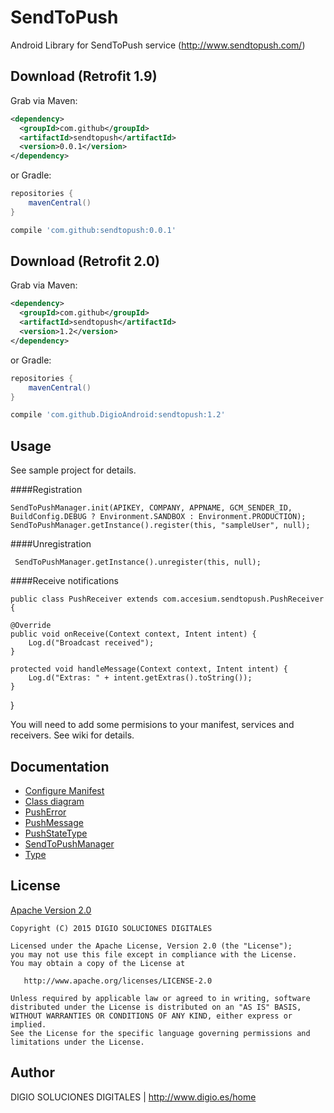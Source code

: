 # SendToPush

Android Library for SendToPush service (http://www.sendtopush.com/)

## Download (Retrofit 1.9)

Grab via Maven:
```xml
<dependency>
  <groupId>com.github</groupId>
  <artifactId>sendtopush</artifactId>
  <version>0.0.1</version>
</dependency>
```
or Gradle:
```groovy
repositories {
    mavenCentral()
}

compile 'com.github:sendtopush:0.0.1'
```

## Download (Retrofit 2.0)

Grab via Maven:
```xml
<dependency>
  <groupId>com.github</groupId>
  <artifactId>sendtopush</artifactId>
  <version>1.2</version>
</dependency>
```
or Gradle:
```groovy
repositories {
    mavenCentral()
}

compile 'com.github.DigioAndroid:sendtopush:1.2'
```

## Usage

See sample project for details.

####Registration

    SendToPushManager.init(APIKEY, COMPANY, APPNAME, GCM_SENDER_ID, BuildConfig.DEBUG ? Environment.SANDBOX : Environment.PRODUCTION);
    SendToPushManager.getInstance().register(this, "sampleUser", null);
    
####Unregistration

     SendToPushManager.getInstance().unregister(this, null);
     
####Receive notifications

    public class PushReceiver extends com.accesium.sendtopush.PushReceiver {
   
    @Override
    public void onReceive(Context context, Intent intent) {
        Log.d("Broadcast received");
    }

    protected void handleMessage(Context context, Intent intent) {
        Log.d("Extras: " + intent.getExtras().toString());
    }
}


You will need to add some permisions to your manifest, services and receivers. See wiki for details.


## Documentation

* [Configure Manifest](https://github.com/DigioAndroid/SendToPush/wiki/Configure-Manifest)
* [Class diagram](https://github.com/DigioAndroid/SendToPush/wiki/Class-diagram)
* [PushError](https://github.com/DigioAndroid/SendToPush/wiki/PushError)
* [PushMessage](https://github.com/DigioAndroid/SendToPush/wiki/PushMessage)
* [PushStateType](https://github.com/DigioAndroid/SendToPush/wiki/PushStateType)
* [SendToPushManager](https://github.com/DigioAndroid/SendToPush/wiki/SendToPushManager)
* [Type](https://github.com/DigioAndroid/SendToPush/wiki/Type)

## License

[Apache Version 2.0](http://www.apache.org/licenses/LICENSE-2.0.html)

    Copyright (C) 2015 DIGIO SOLUCIONES DIGITALES

    Licensed under the Apache License, Version 2.0 (the "License");
    you may not use this file except in compliance with the License.
    You may obtain a copy of the License at

       http://www.apache.org/licenses/LICENSE-2.0

    Unless required by applicable law or agreed to in writing, software
    distributed under the License is distributed on an "AS IS" BASIS,
    WITHOUT WARRANTIES OR CONDITIONS OF ANY KIND, either express or implied.
    See the License for the specific language governing permissions and
    limitations under the License.


## Author

DIGIO SOLUCIONES DIGITALES  | http://www.digio.es/home
